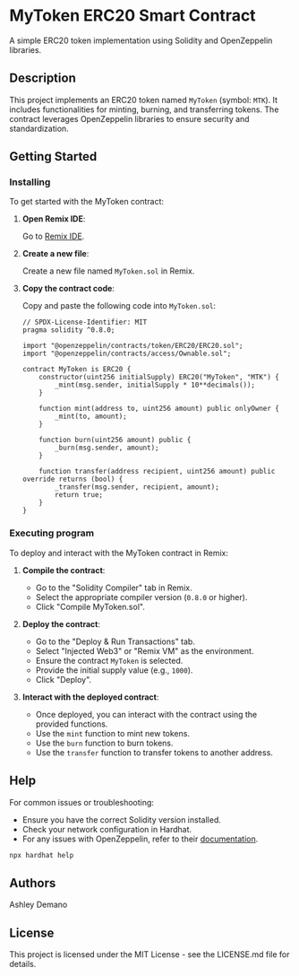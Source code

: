 # MyToken ERC20 Smart Contract

A simple ERC20 token implementation using Solidity and OpenZeppelin libraries.

## Description

This project implements an ERC20 token named `MyToken` (symbol: `MTK`). It includes functionalities for minting, burning, and transferring tokens. The contract leverages OpenZeppelin libraries to ensure security and standardization. 

## Getting Started

### Installing

To get started with the MyToken contract:

1. **Open Remix IDE**:

    Go to [Remix IDE](https://remix.ethereum.org/).

2. **Create a new file**:

    Create a new file named `MyToken.sol` in Remix.

3. **Copy the contract code**:

    Copy and paste the following code into `MyToken.sol`:

    ```solidity
    // SPDX-License-Identifier: MIT
    pragma solidity ^0.8.0;

    import "@openzeppelin/contracts/token/ERC20/ERC20.sol";
    import "@openzeppelin/contracts/access/Ownable.sol";

    contract MyToken is ERC20 {
        constructor(uint256 initialSupply) ERC20("MyToken", "MTK") {
            _mint(msg.sender, initialSupply * 10**decimals());
        }

        function mint(address to, uint256 amount) public onlyOwner {
            _mint(to, amount);
        }
        
        function burn(uint256 amount) public {
            _burn(msg.sender, amount);
        }

        function transfer(address recipient, uint256 amount) public override returns (bool) {
            _transfer(msg.sender, recipient, amount);
            return true;
        }
    }
    ```

### Executing program

To deploy and interact with the MyToken contract in Remix:

1. **Compile the contract**:

    - Go to the "Solidity Compiler" tab in Remix.
    - Select the appropriate compiler version (`0.8.0` or higher).
    - Click "Compile MyToken.sol".

2. **Deploy the contract**:

    - Go to the "Deploy & Run Transactions" tab.
    - Select "Injected Web3" or "Remix VM" as the environment.
    - Ensure the contract `MyToken` is selected.
    - Provide the initial supply value (e.g., `1000`).
    - Click "Deploy".

3. **Interact with the deployed contract**:

    - Once deployed, you can interact with the contract using the provided functions.
    - Use the `mint` function to mint new tokens.
    - Use the `burn` function to burn tokens.
    - Use the `transfer` function to transfer tokens to another address.


## Help

For common issues or troubleshooting:

* Ensure you have the correct Solidity version installed.
* Check your network configuration in Hardhat.
* For any issues with OpenZeppelin, refer to their [documentation](https://docs.openzeppelin.com/).

```bash
npx hardhat help
```

## Authors
Ashley Demano

## License
This project is licensed under the MIT License - see the LICENSE.md file for details.
